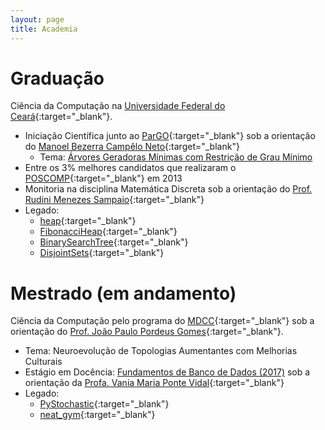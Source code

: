 ```yaml
---
layout: page
title: Academia
---
```


# Graduação

Ciência da Computação na [Universidade Federal do Ceará](http://www.ufc.br/){:target="\_blank"}.

* Iniciação Científica junto ao [ParGO](http://www.lia.ufc.br/~pargo/){:target="\_blank"} sob a orientação do [Manoel Bezerra Campêlo Neto](http://lia.ufc.br/~mcampelo/){:target="\_blank"}
  * Tema: [Árvores Geradoras Mínimas com Restrição de Grau Mínimo](ic)
* Entre os 3% melhores candidatos que realizaram o [POSCOMP](http://www.sbc.org.br/educacao/poscomp){:target="\_blank"} em 2013
* Monitoria na disciplina Matemática Discreta sob a orientação do [Prof. Rudini Menezes Sampaio](http://www.lia.ufc.br/~rudini/){:target="\_blank"}
* Legado:
  * [heap](https://github.com/arthurpaulino/heap){:target="\_blank"}
  * [FibonacciHeap](https://github.com/arthurpaulino/FibonacciHeap){:target="\_blank"}
  * [BinarySearchTree](https://github.com/arthurpaulino/BinarySearchTree){:target="\_blank"}
  * [DisjointSets](https://github.com/arthurpaulino/DisjointSets){:target="\_blank"}

# Mestrado (em andamento)

Ciência da Computação pelo programa do [MDCC](http://www.mdcc.ufc.br/){:target="\_blank"} sob a orientação do [Prof. João Paulo Pordeus Gomes](http://lattes.cnpq.br/9553770402705512){:target="\_blank"}.

* Tema: Neuroevolução de Topologias Aumentantes com Melhorias Culturais
* Estágio em Docência: [Fundamentos de Banco de Dados (2017)](fbd) sob a orientação da [Profa. Vania Maria Ponte Vidal](http://lattes.cnpq.br/9431229866203038){:target="\_blank"}
* Legado:
	* [PyStochastic](https://github.com/arthurpaulino/PyStochastic){:target="\_blank"}
	* [neat_gym](https://github.com/arthurpaulino/neat_gym){:target="\_blank"}
